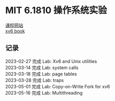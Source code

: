 # MIT 6.1810 操作系统实验

[课程网站](https://pdos.csail.mit.edu/6.828/2022/schedule.html)  
[xv6 book](https://pdos.csail.mit.edu/6.828/2022/xv6/book-riscv-rev3.pdf)  

## 记录

2023-02-27 完成 Lab: Xv6 and Unix utilities  
2023-03-14 完成 Lab: system calls  
2023-03-18 完成 Lab: page tables  
2023-03-28 完成 Lab: traps  
2023-05-01 完成 Lab: Copy-on-Write Fork for xv6  
2023-05-16 完成 Lab: Multithreading  
